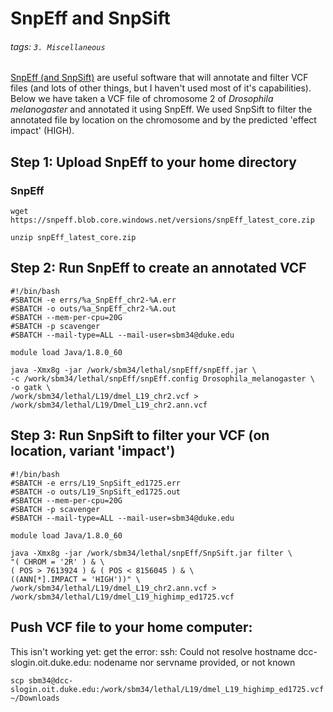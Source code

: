 # SnpEff and SnpSift
###### tags: `3. Miscellaneous`

[SnpEff (and SnpSift)](http://pcingola.github.io/SnpEff/) are useful software that will annotate and filter VCF files (and lots of other things, but I haven't used most of it's capabilities). Below we have taken a VCF file of chromosome 2 of *Drosophila melanogaster* and annotated it using SnpEff. We used SnpSift to filter the annotated file by location on the chromosome and by the predicted 'effect impact' (HIGH). 

## Step 1: Upload SnpEff to your home directory

### SnpEff
`wget https://snpeff.blob.core.windows.net/versions/snpEff_latest_core.zip`

`unzip snpEff_latest_core.zip`


## Step 2: Run SnpEff to create an annotated VCF


```
#!/bin/bash
#SBATCH -e errs/%a_SnpEff_chr2-%A.err 
#SBATCH -o outs/%a_SnpEff_chr2-%A.out 
#SBATCH --mem-per-cpu=20G 
#SBATCH -p scavenger
#SBATCH --mail-type=ALL --mail-user=sbm34@duke.edu

module load Java/1.8.0_60

java -Xmx8g -jar /work/sbm34/lethal/snpEff/snpEff.jar \
-c /work/sbm34/lethal/snpEff/snpEff.config Drosophila_melanogaster \
-o gatk \
/work/sbm34/lethal/L19/dmel_L19_chr2.vcf > /work/sbm34/lethal/L19/Dmel_L19_chr2.ann.vcf
```

## Step 3: Run SnpSift to filter your VCF (on location, variant 'impact')

```
#!/bin/bash
#SBATCH -e errs/L19_SnpSift_ed1725.err 
#SBATCH -o outs/L19_SnpSift_ed1725.out 
#SBATCH --mem-per-cpu=20G 
#SBATCH -p scavenger
#SBATCH --mail-type=ALL --mail-user=sbm34@duke.edu

module load Java/1.8.0_60

java -Xmx8g -jar /work/sbm34/lethal/snpEff/SnpSift.jar filter \
"( CHROM = '2R' ) & \
( POS > 7613924 ) & ( POS < 8156045 ) & \
((ANN[*].IMPACT = 'HIGH'))" \
/work/sbm34/lethal/L19/dmel_L19_chr2.ann.vcf > /work/sbm34/lethal/L19/dmel_L19_highimp_ed1725.vcf 
```

## Push VCF file to your home computer:

This isn't working yet: get the error: ssh: Could not resolve hostname dcc-slogin.oit.duke.edu: nodename nor servname provided, or not known

```
scp sbm34@dcc-slogin.oit.duke.edu:/work/sbm34/lethal/L19/dmel_L19_highimp_ed1725.vcf ~/Downloads
```




